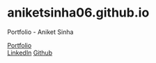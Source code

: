 # aniketsinha06.github.io
Portfolio - Aniket Sinha

<a href =  "aniketsinha06.github.io">Portfolio</a></br>
<a href =  "https://www.linkedin.com/in/aniket-sinha">LinkedIn</a>
<a href =  "github.com/aniketsinha06">Github</a></br>

